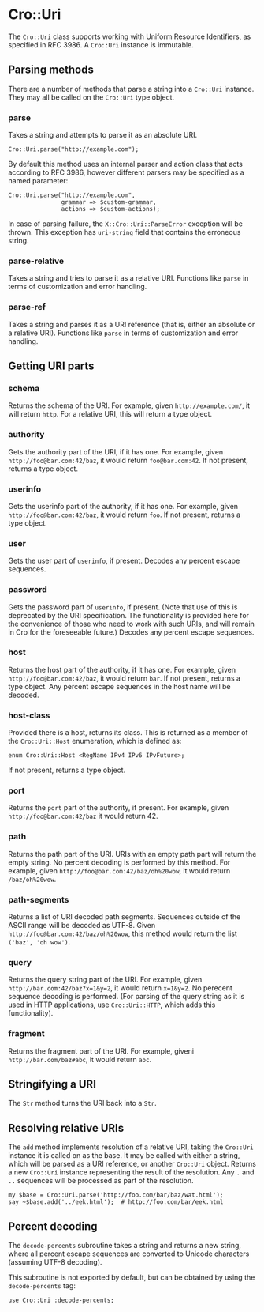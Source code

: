 # Cro::Uri

The `Cro::Uri` class supports working with Uniform Resource Identifiers, as
specified in RFC 3986. A `Cro::Uri` instance is immutable.

## Parsing methods

There are a number of methods that parse a string into a `Cro::Uri` instance.
They may all be called on the `Cro::Uri` type object.

### parse

Takes a string and attempts to parse it as an absolute URI.

    Cro::Uri.parse("http://example.com");

By default this method uses an internal parser and action class that acts
according to RFC 3986, however different parsers may be specified as a
named parameter:

    Cro::Uri.parse("http://example.com",
                   grammar => $custom-grammar,
                   actions => $custom-actions);

In case of parsing failure, the `X::Cro::Uri::ParseError` exception will be
thrown. This exception has `uri-string` field that contains the erroneous
string.

### parse-relative

Takes a string and tries to parse it as a relative URI. Functions like `parse`
in terms of customization and error handling.

### parse-ref

Takes a string and parses it as a URI reference (that is, either an absolute
or a relative URI). Functions like `parse` in terms of customization and error
handling.

## Getting URI parts

### schema

Returns the schema of the URI. For example, given `http://example.com/`, it
will return `http`. For a relative URI, this will return a type object.

### authority

Gets the authority part of the URI, if it has one. For example, given
`http://foo@bar.com:42/baz`, it would return `foo@bar.com:42`. If not present,
returns a type object.

### userinfo

Gets the userinfo part of the authority, if it has one. For example, given
`http://foo@bar.com:42/baz`, it would return `foo`. If not present, returns a
type object.

### user

Gets the user part of `userinfo`, if present. Decodes any percent escape
sequences.

### password

Gets the password part of `userinfo`, if present. (Note that use of this is
deprecated by the URI specification. The functionality is provided here for
the convenience of those who need to work with such URIs, and will remain in
Cro for the foreseeable future.) Decodes any percent escape sequences.

### host

Returns the host part of the authority, if it has one. For example, given
`http://foo@bar.com:42/baz`, it would return `bar`. If not present, returns a
type object. Any percent escape sequences in the host name will be decoded.

### host-class

Provided there is a host, returns its class. This is returned as a member of
the `Cro::Uri::Host` enumeration, which is defined as:

```
enum Cro::Uri::Host <RegName IPv4 IPv6 IPvFuture>;
```

If not present, returns a type object.

### port

Returns the `port` part of the authority, if present. For example, given
`http://foo@bar.com:42/baz` it would return 42.

### path

Returns the path part of the URI. URIs with an empty path part will return the
empty string. No percent decoding is performed by this method. For example,
given `http://foo@bar.com:42/baz/oh%20wow`, it would return `/baz/oh%20wow`.

### path-segments

Returns a list of URI decoded path segments. Sequences outside of the ASCII
range will be decoded as UTF-8. Given `http://foo@bar.com:42/baz/oh%20wow`,
this method would return the list `('baz', 'oh wow')`.

### query

Returns the query string part of the URI. For example, given
`http://bar.com:42/baz?x=1&y=2`, it would return `x=1&y=2`. No perecent
sequence decoding is performed. (For parsing of the query string as it is used
in HTTP applications, use `Cro::Uri::HTTP`, which adds this functionality).

### fragment

Returns the fragment part of the URI. For example, giveni
`http://bar.com/baz#abc`, it would return `abc`.

## Stringifying a URI

The `Str` method turns the URI back into a `Str`.

## Resolving relative URIs

The `add` method implements resolution of a relative URI, taking the `Cro::Uri`
instance it is called on as the base. It may be called with either a string,
which will be parsed as a URI reference, or another `Cro::Uri` object. Returns
a new `Cro::Uri` instance representing the result of the resolution. Any `.`
and `..` sequences will be processed as part of the resolution.

```
my $base = Cro::Uri.parse('http://foo.com/bar/baz/wat.html');
say ~$base.add('../eek.html');  # http://foo.com/bar/eek.html
```

## Percent decoding

The `decode-percents` subroutine takes a string and returns a new string,
where all percent escape sequences are converted to Unicode characters
(assuming UTF-8 decoding).

This subroutine is not exported by default, but can be obtained by using the
`decode-percents` tag:

```
use Cro::Uri :decode-percents;
```
